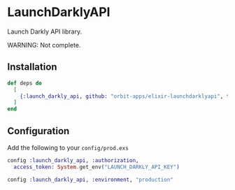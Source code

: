 # LaunchDarklyAPI

Launch Darkly API library.

WARNING: Not complete.

## Installation

```elixir
def deps do
  [
    {:launch_darkly_api, github: "orbit-apps/elixir-launchdarklyapi", tag: "v0.3.0"}
  ]
end
```

## Configuration

Add the following to your `config/prod.exs`

```elixir
config :launch_darkly_api, :authorization,
  access_token: System.get_env("LAUNCH_DARKLY_API_KEY")

config :launch_darkly_api, :environment, "production"
```

